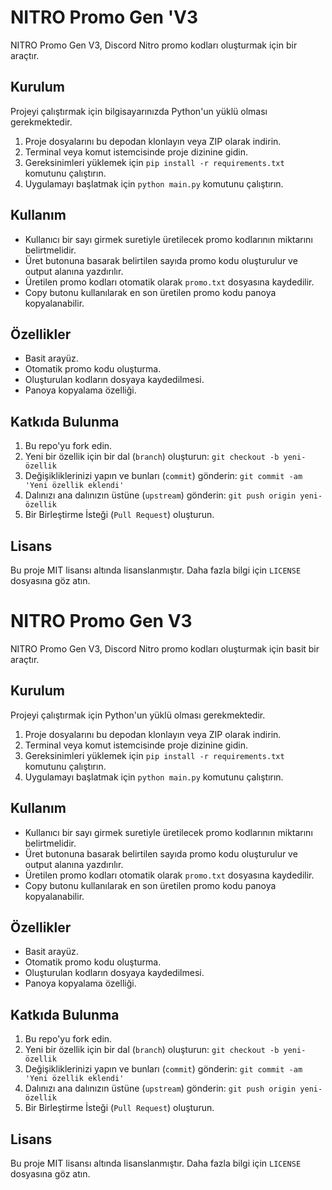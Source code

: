 # NITRO Promo Gen 'V3

NITRO Promo Gen V3, Discord Nitro promo kodları oluşturmak için bir araçtır.

## Kurulum

Projeyi çalıştırmak için bilgisayarınızda Python'un yüklü olması gerekmektedir.

1. Proje dosyalarını bu depodan klonlayın veya ZIP olarak indirin.
2. Terminal veya komut istemcisinde proje dizinine gidin.
3. Gereksinimleri yüklemek için `pip install -r requirements.txt` komutunu çalıştırın.
4. Uygulamayı başlatmak için `python main.py` komutunu çalıştırın.

## Kullanım

- Kullanıcı bir sayı girmek suretiyle üretilecek promo kodlarının miktarını belirtmelidir.
- Üret butonuna basarak belirtilen sayıda promo kodu oluşturulur ve output alanına yazdırılır.
- Üretilen promo kodları otomatik olarak `promo.txt` dosyasına kaydedilir.
- Copy butonu kullanılarak en son üretilen promo kodu panoya kopyalanabilir.

## Özellikler

- Basit arayüz.
- Otomatik promo kodu oluşturma.
- Oluşturulan kodların dosyaya kaydedilmesi.
- Panoya kopyalama özelliği.

## Katkıda Bulunma

1. Bu repo'yu fork edin.
2. Yeni bir özellik için bir dal (`branch`) oluşturun: `git checkout -b yeni-özellik`
3. Değişikliklerinizi yapın ve bunları (`commit`) gönderin: `git commit -am 'Yeni özellik eklendi'`
4. Dalınızı ana dalınızın üstüne (`upstream`) gönderin: `git push origin yeni-özellik`
5. Bir Birleştirme İsteği (`Pull Request`) oluşturun.

## Lisans

Bu proje MIT lisansı altında lisanslanmıştır. Daha fazla bilgi için `LICENSE` dosyasına göz atın.
# NITRO Promo Gen V3

NITRO Promo Gen V3, Discord Nitro promo kodları oluşturmak için basit bir araçtır.

## Kurulum

Projeyi çalıştırmak için Python'un yüklü olması gerekmektedir.

1. Proje dosyalarını bu depodan klonlayın veya ZIP olarak indirin.
2. Terminal veya komut istemcisinde proje dizinine gidin.
3. Gereksinimleri yüklemek için `pip install -r requirements.txt` komutunu çalıştırın.
4. Uygulamayı başlatmak için `python main.py` komutunu çalıştırın.

## Kullanım

- Kullanıcı bir sayı girmek suretiyle üretilecek promo kodlarının miktarını belirtmelidir.
- Üret butonuna basarak belirtilen sayıda promo kodu oluşturulur ve output alanına yazdırılır.
- Üretilen promo kodları otomatik olarak `promo.txt` dosyasına kaydedilir.
- Copy butonu kullanılarak en son üretilen promo kodu panoya kopyalanabilir.

## Özellikler

- Basit arayüz.
- Otomatik promo kodu oluşturma.
- Oluşturulan kodların dosyaya kaydedilmesi.
- Panoya kopyalama özelliği.

## Katkıda Bulunma

1. Bu repo'yu fork edin.
2. Yeni bir özellik için bir dal (`branch`) oluşturun: `git checkout -b yeni-özellik`
3. Değişikliklerinizi yapın ve bunları (`commit`) gönderin: `git commit -am 'Yeni özellik eklendi'`
4. Dalınızı ana dalınızın üstüne (`upstream`) gönderin: `git push origin yeni-özellik`
5. Bir Birleştirme İsteği (`Pull Request`) oluşturun.

## Lisans

Bu proje MIT lisansı altında lisanslanmıştır. Daha fazla bilgi için `LICENSE` dosyasına göz atın.
